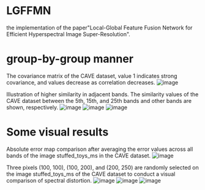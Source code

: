 # LGFFMN
the implementation of the paper"Local-Global Feature Fusion Network for Efficient Hyperspectral Image Super-Resolution".

# group-by-group manner
The covariance matrix of the CAVE dataset, value 1 indicates strong covariance, and values decrease as correlation decreases.
![image](https://github.com/xujingran/LGFFMN/assets/61618979/ee2f5c05-50db-4d04-9d74-0b0fb7c4ecb4)

Illustration of higher similarity in adjacent bands. The similarity values of the CAVE dataset between the 5th, 15th, and 25th bands and other bands are shown, respectively.
![image](https://github.com/xujingran/LGFFMN/assets/61618979/912bdf27-212c-42a3-a118-cea257794eef)
![image](https://github.com/xujingran/LGFFMN/assets/61618979/2240f231-7945-46d3-998e-35e35c1197cf)
![image](https://github.com/xujingran/LGFFMN/assets/61618979/5e078218-7e33-4408-85ec-ed3896d40a49)

# Some visual results
Absolute error map comparison after averaging the error values across all bands of the image stuffed_toys_ms in the CAVE dataset.
![image](https://github.com/xujingran/LGFFMN/assets/61618979/76500d87-e195-4cce-a27b-0c0e775481c6)

Three pixels (100, 100), (100, 200), and (200, 250) are randomly selected on the image stuffed_toys_ms of the CAVE dataset to conduct a visual comparison of spectral distortion.
![image](https://github.com/xujingran/LGFFMN/assets/61618979/b4148990-8e75-4190-8cb3-260a712ef061)
![image](https://github.com/xujingran/LGFFMN/assets/61618979/13bf52ca-a215-4c06-b616-6794053d7d4d)
![image](https://github.com/xujingran/LGFFMN/assets/61618979/6b279f1c-23f7-483d-9b5e-1adfbd181e86)
